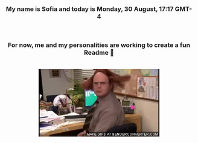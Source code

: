 


<div align="center">
<h3 >My name is Sofia and today is Monday, 30 August, 17:17 GMT-4</h3><br>
<h3 >For now, me and my personalities are working to create a fun Readme 👋
</h3><br>
<img src='img/dwight.gif' alt='working...'/>
</div>
